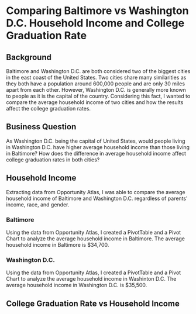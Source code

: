 # Comparing Baltimore vs Washington D.C. Household Income and College Graduation Rate

## Background
Baltimore and Washington D.C. are both considered two of the biggest cities in the east coast of the United States. Two cities share many similarities as they both have a population around 600,000 people and are only 30 miles apart from each other. However, Washington D.C. is generally more known to people as it is the capital of the country. Considering this fact, I wanted to compare the average household income of two cities and how the results affect the college graduation rates. 
## Business Question
As Washington D.C. being the capital of United States, would people living in Washington D.C. have higher average household income than those living in Baltimore? How does the difference in average household income affect college graduation rates in both cities?
## Household Income
Extracting data from Opportunity Atlas, I was able to compare the average household income of Baltimore and Washington D.C. regardless of parents' income, race, and gender.

### Baltimore
Using the data from Opportunity Atlas, I created a PivotTable and a Pivot Chart to analyze the average household income in Baltimore. The average household income in Baltimore is $34,700.
### Washington D.C.
Using the data from Opportunity Atlas, I created a PivotTable and a Pivot Chart to analyze the average household income in Washinton D.C. The average household income in Washington D.C. is $35,500.
## College Graduation Rate vs Household Income


